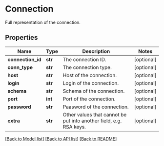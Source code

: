 # Connection

Full representation of the connection.
## Properties
Name | Type | Description | Notes
------------ | ------------- | ------------- | -------------
**connection_id** | **str** | The connection ID. | [optional] 
**conn_type** | **str** | The connection type. | [optional] 
**host** | **str** | Host of the connection. | [optional] 
**login** | **str** | Login of the connection. | [optional] 
**schema** | **str** | Schema of the connection. | [optional] 
**port** | **int** | Port of the connection. | [optional] 
**password** | **str** | Paasword of the connection. | [optional] 
**extra** | **str** | Other values that cannot be put into another field, e.g. RSA keys. | [optional] 

[[Back to Model list]](../README.md#documentation-for-models) [[Back to API list]](../README.md#documentation-for-api-endpoints) [[Back to README]](../README.md)


